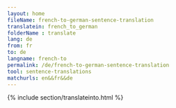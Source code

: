 ```yaml
---
layout: home
fileName: french-to-german-sentence-translation
translatein: french_to_german
folderName : translate
lang: de
from: fr
to: de
langname: french-to
permalink: /de/french-to-german-sentence-translation
tool: sentence-translations
matchurls: en&&fr&&de
---
```

{% include section/translateinto.html %}
